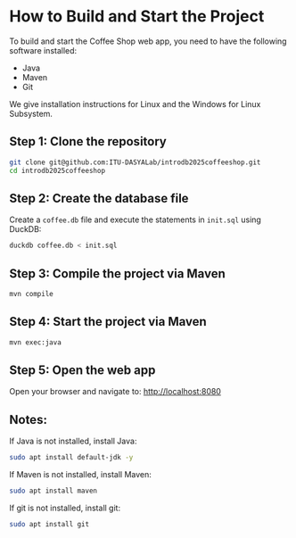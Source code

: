 # How to Build and Start the Project

To build and start the Coffee Shop web app, you need to have the following software 
installed: 
- Java
- Maven
- Git

We give installation instructions for Linux and the Windows for Linux Subsystem. 

## Step 1: Clone the repository

```bash
git clone git@github.com:ITU-DASYALab/introdb2025coffeeshop.git
cd introdb2025coffeeshop
```

## Step 2: Create the database file

Create a `coffee.db` file and execute the statements in `init.sql` using DuckDB:

```bash
duckdb coffee.db < init.sql
```

## Step 3: Compile the project via Maven
```bash
mvn compile
```

## Step 4: Start the project via Maven
```bash
mvn exec:java
```

## Step 5: Open the web app
Open your browser and navigate to:
[http://localhost:8080](http://localhost:8080)

## Notes:
If Java is not installed, install Java:

```bash
sudo apt install default-jdk -y
```

If Maven is not installed, install Maven:
```bash
sudo apt install maven
```

If git is not installed, install git:
```bash
sudo apt install git
```